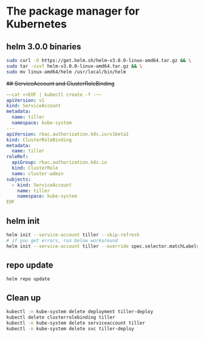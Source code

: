 # The package manager for Kubernetes

## helm 3.0.0 binaries
```bash
sudo curl -O https://get.helm.sh/helm-v3.0.0-linux-amd64.tar.gz && \
sudo tar -zxvf helm-v3.0.0-linux-amd64.tar.gz && \
sudo mv linux-amd64/helm /usr/local/bin/helm
```
~~## ServiceAccount and ClusterRoleBinding~~
```yaml
~~cat <<EOF | kubectl create -f -~~
apiVersion: v1
kind: ServiceAccount
metadata:
  name: tiller
  namespace: kube-system
---
apiVersion: rbac.authorization.k8s.io/v1beta1
kind: ClusterRoleBinding
metadata:
  name: tiller
roleRef:
  apiGroup: rbac.authorization.k8s.io
  kind: ClusterRole
  name: cluster-admin
subjects:
  - kind: ServiceAccount
    name: tiller
    namespace: kube-system
EOF
```
## helm init
```bash
helm init --service-account tiller --skip-refresh
# if you get errors, run below workaround
helm init --service-account tiller --override spec.selector.matchLabels.'name'='tiller',spec.selector.matchLabels.'app'='helm' --output yaml | sed 's@apiVersion: extensions/v1beta1@apiVersion: apps/v1@' | kubectl apply -f -
```

## repo update
```helm repo update```

## Clean up
```bash
kubectl -n kube-system delete deployment tiller-deploy
kubectl delete clusterrolebinding tiller
kubectl -n kube-system delete serviceaccount tiller
kubectl -n kube-system delete svc tiller-deploy
```
